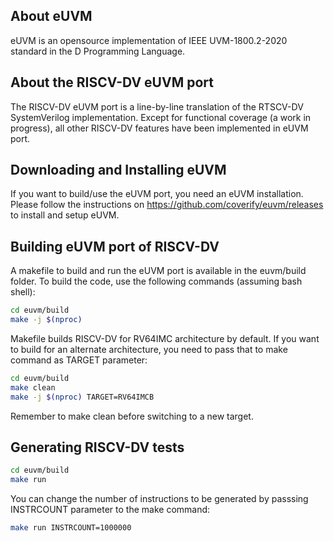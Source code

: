 ## About eUVM

eUVM is an opensource implementation of IEEE UVM-1800.2-2020 standard in the D Programming Language.

## About the RISCV-DV eUVM port

The RISCV-DV eUVM port is a line-by-line translation of the RTSCV-DV SystemVerilog implementation. Except for functional coverage (a work in progress), all other RISCV-DV features have been implemented in eUVM port.

## Downloading and Installing eUVM

If you want to build/use the eUVM port, you need an eUVM installation. Please follow the instructions on https://github.com/coverify/euvm/releases to install and setup eUVM.

## Building eUVM port of RISCV-DV

A makefile to build and run the eUVM port is available in the euvm/build folder. To build the code, use the following commands (assuming bash shell):

```bash
cd euvm/build
make -j $(nproc)
```

Makefile builds RISCV-DV for RV64IMC architecture by default. If you want to build for an alternate architecture, you need to pass that to make command as TARGET parameter:

```bash
cd euvm/build
make clean
make -j $(nproc) TARGET=RV64IMCB
```

Remember to make clean before switching to a new target.

## Generating RISCV-DV tests

```bash
cd euvm/build
make run
```

You can change the number of instructions to be generated by passsing INSTRCOUNT parameter to the make command:

```bash
make run INSTRCOUNT=1000000
```
